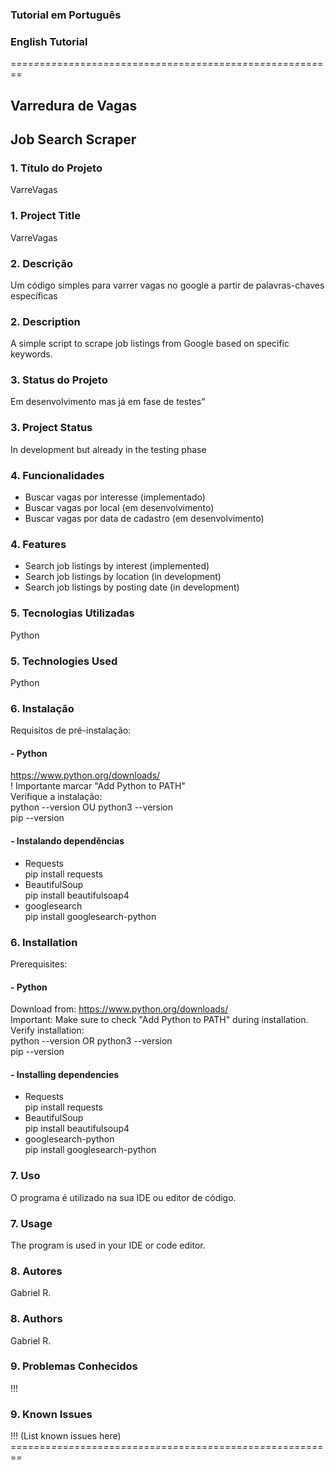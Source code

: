 ### Tutorial em Português  
### English Tutorial

=*=*==*=*==*=*==*=*==*=*==*=*==*=*==*=*==*=*==*=*==*=*==*=*==*=*==*=*==*=*==*=*==*=*==*=*==*=*

## Varredura de Vagas
## Job Search Scraper

### 1. Título do Projeto
VarreVagas
### 1. Project Title
VarreVagas

### 2. Descrição
Um código simples para varrer vagas no google a partir de palavras-chaves específicas
### 2. Description
A simple script to scrape job listings from Google based on specific keywords.

### 3. Status do Projeto
Em desenvolvimento mas já em fase de testes"
### 3. Project Status
In development but already in the testing phase

### 4. Funcionalidades
- Buscar vagas por interesse (implementado)
- Buscar vagas por local (em desenvolvimento)
- Buscar vagas por data de cadastro (em desenvolvimento)
### 4. Features
- Search job listings by interest (implemented)  
- Search job listings by location (in development)  
- Search job listings by posting date (in development)  

### 5. Tecnologias Utilizadas
Python
### 5. Technologies Used
Python

### 6. Instalação
  Requisitos de pré-instalação:
#### - Python
  https://www.python.org/downloads/  
  ! Importante marcar "Add Python to PATH"  
  Verifique a instalação:  
  python --version OU python3 --version  
  pip --version
#### - Instalando dependências
- Requests  
  pip install requests  
- BeautifulSoup  
  pip install beautifulsoap4  
- googlesearch  
pip install googlesearch-python
### 6. Installation
Prerequisites:  
#### - Python
Download from: https://www.python.org/downloads/  
Important: Make sure to check "Add Python to PATH" during installation.  
Verify installation:  
python --version OR python3 --version  
pip --version  
#### - Installing dependencies  
- Requests  
pip install requests  
- BeautifulSoup  
pip install beautifulsoup4  
- googlesearch-python  
pip install googlesearch-python  
### 7. Uso
O programa é utilizado na sua IDE ou editor de código.
### 7. Usage
The program is used in your IDE or code editor.
### 8. Autores
Gabriel R.
### 8. Authors
Gabriel R.
### 9. Problemas Conhecidos
!!!  
### 9. Known Issues
!!! (List known issues here)
=*=*==*=*==*=*==*=*==*=*==*=*==*=*==*=*==*=*==*=*==*=*==*=*==*=*==*=*==*=*==*=*==*=*==*=*==*=*












